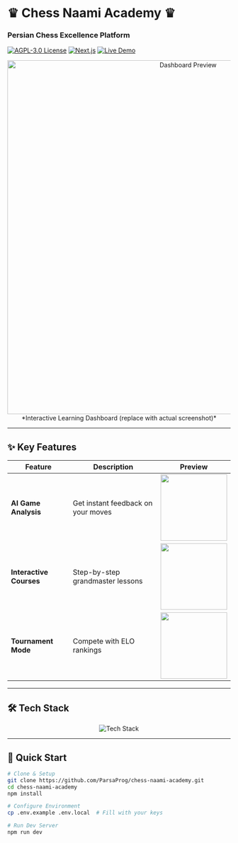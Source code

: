 # ♛ Chess Naami Academy ♛  
### **Persian Chess Excellence Platform**  

[![AGPL-3.0 License](https://img.shields.io/badge/License-AGPL_v3-blue.svg)](https://www.gnu.org/licenses/agpl-3.0) 
[![Next.js](https://img.shields.io/badge/Next.js-14-black?logo=next.js&logoColor=white)](https://nextjs.org) 
[![Live Demo](https://img.shields.io/badge/🌐_Live_Demo-ChessNaami.ir-2ea44f)](https://chessnaami.ir)  

<div align="center">
  <img src="https://chessnaami.ir/_next/image?url=%2F_next%2Fstatic%2Fmedia%2Fmr-naami.e37d5607.png&w=640&q=75" alt="Dashboard Preview" width="800"/>  
  *Interactive Learning Dashboard (replace with actual screenshot)*
</div>

---

## ✨ **Key Features**  

| Feature | Description | Preview |
|---------|------------|---------|
| **AI Game Analysis** | Get instant feedback on your moves | <img src="https://placehold.co/300x200/22272e/white?text=AI+Analysis" width="150"> |
| **Interactive Courses** | Step-by-step grandmaster lessons | <img src="https://placehold.co/300x200/22272e/white?text=Lessons" width="150"> |
| **Tournament Mode** | Compete with ELO rankings | <img src="https://placehold.co/300x200/22272e/white?text=Tournaments" width="150"> |

---

## 🛠️ **Tech Stack**  

<div align="center">
  <img src="https://skillicons.dev/icons?i=nextjs,ts,tailwind,nodejs,postgres,redis,docker,nginx" alt="Tech Stack" />
</div>

---

## 🚀 **Quick Start**  

```bash
# Clone & Setup
git clone https://github.com/ParsaProg/chess-naami-academy.git
cd chess-naami-academy
npm install

# Configure Environment
cp .env.example .env.local  # Fill with your keys

# Run Dev Server
npm run dev